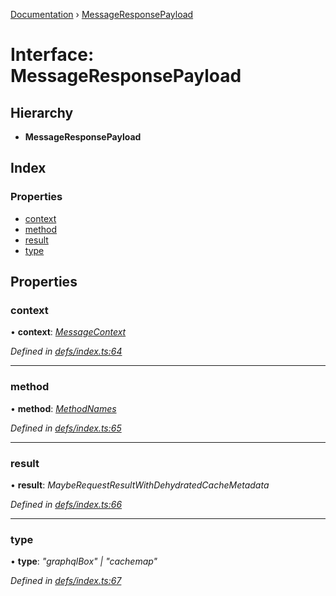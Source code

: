 [Documentation](../README.md) › [MessageResponsePayload](messageresponsepayload.md)

# Interface: MessageResponsePayload

## Hierarchy

* **MessageResponsePayload**

## Index

### Properties

* [context](messageresponsepayload.md#context)
* [method](messageresponsepayload.md#method)
* [result](messageresponsepayload.md#result)
* [type](messageresponsepayload.md#type)

## Properties

###  context

• **context**: *[MessageContext](messagecontext.md)*

*Defined in [defs/index.ts:64](https://github.com/badbatch/graphql-box/blob/bf31fdc/packages/worker-client/src/defs/index.ts#L64)*

___

###  method

• **method**: *[MethodNames](../README.md#methodnames)*

*Defined in [defs/index.ts:65](https://github.com/badbatch/graphql-box/blob/bf31fdc/packages/worker-client/src/defs/index.ts#L65)*

___

###  result

• **result**: *MaybeRequestResultWithDehydratedCacheMetadata*

*Defined in [defs/index.ts:66](https://github.com/badbatch/graphql-box/blob/bf31fdc/packages/worker-client/src/defs/index.ts#L66)*

___

###  type

• **type**: *"graphqlBox" | "cachemap"*

*Defined in [defs/index.ts:67](https://github.com/badbatch/graphql-box/blob/bf31fdc/packages/worker-client/src/defs/index.ts#L67)*
